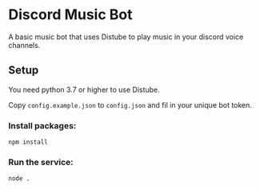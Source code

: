 # Discord Music Bot
A basic music bot that uses Distube to play music in your discord voice channels.

## Setup
You need python 3.7 or higher to use Distube.

Copy ```config.example.json``` to ```config.json``` and fil in your unique bot token.

### Install packages:
```npm install```

### Run the service:
```node .```
